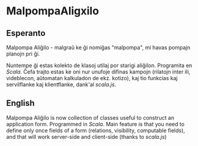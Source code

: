 MalpompaAligxilo
================

Esperanto
--------

Malpompa Aliĝilo - malgraŭ ke ĝi nomiĝas "malpompa", mi havas pompajn planojn pri ĝi. 

Nuntempe ĝi estas kolekto de klasoj utilaj por starigi aliĝilon. Programita en *Scala*. 
Ĉefa trajto estas ke oni nur unufoje difinas kampojn (rilatojn inter ili, videblecon, aŭtomatan kalkuladon de ekz. kotizo), kaj tio funkcias kaj servilflanke kaj klientflanke, dank'al *scala.js*. 

English
-------

Malpompa Aliĝilo is now collection of classes useful to construct an application form. Programmed in *Scala*.
Main feature is that you need to define only once fields of a form (relations, visibility, computable fields), and that will work server-side and client-side (thanks to *scala.js*)

